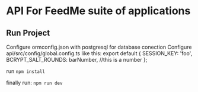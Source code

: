 # API For FeedMe suite of applications

## Run Project

Configure ormconfig.json with postgresql for database conection
Configure api/src/config/global.config.ts like this:
export default {
SESSION_KEY: 'foo',
BCRYPT_SALT_ROUNDS: barNumber, //this is a number
};

run `npm install`

finally run:
``` npm run dev ```
